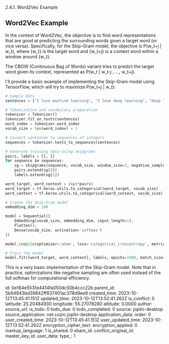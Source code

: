 2.4.1. Word2Vec Example

## Word2Vec Example

In the context of Word2Vec, the objective is to find word representations that are good at predicting the surrounding words given a target word (or vice versa). Specifically, for the Skip-Gram model, the objective is P(w_t+j | w_t), where {w_t} is the target word and {w_t+j} is a context word within a window around {w_t}. 

The CBOW (Continuous Bag of Words) variant tries to predict the target word given its context, represented as P(w_t | w_t-j , ..., w_t+j).

I'll provide a basic example of implementing the Skip-Gram model using TensorFlow, which will try to maximize P(w_t+j | w_t):

```python
# Sample data
sentences = ["I love machine learning", "I love deep learning", "Deep learning loves me"]

# Tokenization and vocabulary preparation
tokenizer = Tokenizer()
tokenizer.fit_on_texts(sentences)
word_index = tokenizer.word_index
vocab_size = len(word_index) + 1

# Convert sentences to sequences of integers
sequences = tokenizer.texts_to_sequences(sentences)

# Generate training data using skipgrams
pairs, labels = [], []
for sequence in sequences:
    sg = skipgrams(sequence, vocab_size, window_size=2, negative_samples=0)
    pairs.extend(sg[0])
    labels.extend(sg[1])

word_target, word_context = zip(*pairs)
word_target = tf.keras.utils.to_categorical(word_target, vocab_size)
word_context = tf.keras.utils.to_categorical(word_context, vocab_size)

# Create the Skip-Gram model
embedding_dim = 100

model = Sequential([
    Embedding(vocab_size, embedding_dim, input_length=1),
    Flatten(),
    Dense(vocab_size, activation='softmax')
])

model.compile(optimizer='adam', loss='categorical_crossentropy', metrics=['accuracy'])

# Train the model
model.fit([word_target, word_context], labels, epochs=1000, batch_size=32)
```

This is a very basic implementation of the Skip-Gram model. Note that in practice, optimizations like negative sampling are often used instead of the full softmax for computational efficiency.

id: 0e164e5531e4414fa050dc50b4ccc22b
parent_id: 5b64943bd39842ff837401ac378d9ee9
created_time: 2023-10-12T13:45:41.151Z
updated_time: 2023-10-12T13:52:41.262Z
is_conflict: 0
latitude: 25.20484930
longitude: 55.27078280
altitude: 0.0000
author: 
source_url: 
is_todo: 0
todo_due: 0
todo_completed: 0
source: joplin-desktop
source_application: net.cozic.joplin-desktop
application_data: 
order: 0
user_created_time: 2023-10-12T13:45:41.151Z
user_updated_time: 2023-10-12T13:52:41.262Z
encryption_cipher_text: 
encryption_applied: 0
markup_language: 1
is_shared: 0
share_id: 
conflict_original_id: 
master_key_id: 
user_data: 
type_: 1